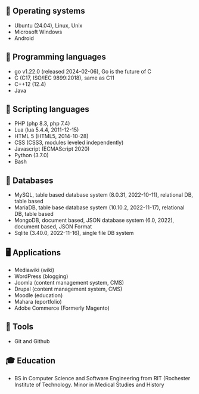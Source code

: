 ## 📕 Operating systems 
- Ubuntu (24.04), Linux, Unix
- Microsoft Windows
- Android
	
## 🔧 Programming languages
- go v1.22.0 (released 2024-02-06), Go is the future of C 
- C (C17, ISO/IEC 9899:2018), same as C11
- C++12 (12.4)
- Java

## 🔩 Scripting languages
- PHP (php 8.3, php 7.4)
- Lua (lua 5.4.4, 2011-12-15) 
- HTML 5 (HTML5, 2014-10-28)
- CSS (CSS3, modules leveled independently)
- Javascript (ECMAScript 2020)
- Python (3.7.0)
- Bash
	
## 🔗 Databases
- MySQL, table based database system (8.0.31, 2022-10-11), relational DB, table based
- MariaDB, table base database system (10.10.2, 2022-11-17), relational DB, table based
- MongoDB, document based, JSON database system (6.0, 2022), document based, JSON Format
- Sqlite (3.40.0, 2022-11-16), single file DB system

## 🖥️ Applications
- Mediawiki (wiki)
- WordPress (blogging)
- Joomla (content management system, CMS)
- Drupal (content management system, CMS)
- Moodle (education)
- Mahara (eportfolio)
- Adobe Commerce (Formerly Magento)

## 🧰 Tools
- Git and Github

## 🎓 Education
- BS in Computer Science and Software Engineering from RIT (Rochester Institute of Technology.  Minor in Medical Studies and History





